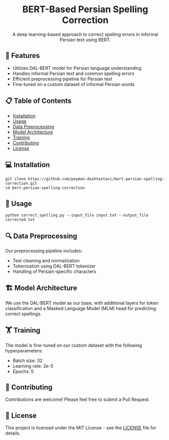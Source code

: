 <h1 align="center">BERT-Based Persian Spelling Correction</h1>


<p align="center">
  A deep learning-based approach to correct spelling errors in informal Persian text using BERT.
</p>

<h2>🚀 Features</h2>

<ul>
  <li>Utilizes DAL-BERT model for Persian language understanding</li>
  <li>Handles informal Persian text and common spelling errors</li>
  <li>Efficient preprocessing pipeline for Persian text</li>
  <li>Fine-tuned on a custom dataset of informal Persian words</li>
</ul>

<h2>📋 Table of Contents</h2>

<ul>
  <li><a href="#installation">Installation</a></li>
  <li><a href="#usage">Usage</a></li>
  <li><a href="#data-preprocessing">Data Preprocessing</a></li>
  <li><a href="#model-architecture">Model Architecture</a></li>
  <li><a href="#training">Training</a></li>
  <li><a href="#contributing">Contributing</a></li>
  <li><a href="#license">License</a></li>
</ul>

<h2 id="installation">💻 Installation</h2>

<pre><code>git clone https://github.com/peyman-dashtestani/bert-persian-spelling-correction.git
cd bert-persian-spelling-correction
</code></pre>

<h2 id="usage">🔧 Usage</h2>

<pre><code>python correct_spelling.py --input_file input.txt --output_file corrected.txt
</code></pre>

<h2 id="data-preprocessing">🔍 Data Preprocessing</h2>

<p>Our preprocessing pipeline includes:</p>
<ul>
  <li>Text cleaning and normalization</li>
  <li>Tokenization using DAL-BERT tokenizer</li>
  <li>Handling of Persian-specific characters</li>
</ul>

<h2 id="model-architecture">🏗️ Model Architecture</h2>

<p>We use the DAL-BERT model as our base, with additional layers for token classification and a Masked Language Model (MLM) head for predicting correct spellings.</p>

<h2 id="training">🏋️ Training</h2>

<p>The model is fine-tuned on our custom dataset with the following hyperparameters:</p>
<ul>
  <li>Batch size: 32</li>
  <li>Learning rate: 2e-5</li>
  <li>Epochs: 5</li>
</ul>

<h2 id="contributing">🤝 Contributing</h2>

<p>Contributions are welcome! Please feel free to submit a Pull Request.</p>

<h2 id="license">📄 License</h2>

<p>This project is licensed under the MIT License - see the <a href="LICENSE">LICENSE</a> file for details.</p>
